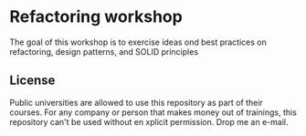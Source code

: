 # Refactoring workshop

The goal of this workshop is to exercise ideas ond best practices on refactoring, design patterns, and SOLID principles

## License

Public universities are allowed to use this repository as part of their courses. For any company or person that makes money out of trainings, this repository can't be used without en xplicit permission. Drop me an e-mail.

